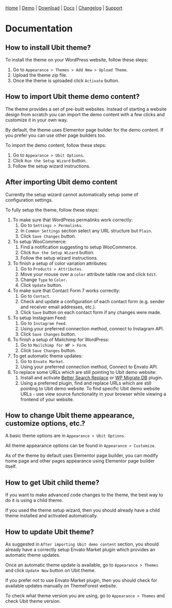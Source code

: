 [Home](/) | [Demo](/demo) | [Download](/download) | [Docs](/docs) | [Changelog](/changelog) | [Support](/support)

# Documentation

## How to install Ubit theme?

To install the theme on your WordPress website, follow these steps:

1. Go to `Appearance > Themes > Add New > Upload Theme`.
2. Upload the theme zip file.
3. Once the theme is uploaded click `Activate` button.

## How to import Ubit theme demo content?

The theme provides a set of pre-built websites. Instead of starting a website design from scratch you can import the demo content with a few clicks and customize it in your own way.

By default, the theme uses Elementor page builder for the demo content. If you prefer you can use other page builders too.

To import the demo content, follow these steps:

1. Go to `Appearance > Ubit Options`.
2. Click `Run the Setup Wizard` button.
3. Follow the setup wizard instructions.

## After importing Ubit demo content

Currently the setup wizard cannot automatically setup some of configuration settings.

To fully setup the theme, follow these steps:

1. To make sure that WordPress permalinks work correctly:
	1. Go to `Settings > Permalinks`.
	2. In `Common Settings` section select any URL structure but `Plain`.
	3. Click `Save Changes` button.
2. To setup WooCommerce:
	1. Find a notification suggesting to setup WooCommerce.
	2. Click `Run the Setup Wizard` button.
	3. Follow the setup wizard instructions.
3. To finish a setup of color variation attributes:
	1. Go to `Products > Attributes`.
	2. Move your mouse over a `color` attribute table row and click `Edit`.
	3. Change `Type` to `Color`.
	4. Click `Update` button.
4. To make sure that Contact Form 7 works correctly:
	1. Go to `Contact`.
	2. Check and update a configuration of each contact form (e.g. sender and receiver email addresses, etc.).
	3. Click `Save` button on each contact form if any changes were made.
5. To setup Instagram Feed:
	1. Go to `Instagram Feed`.
	2. Using your preferred connection method, connect to Instagram API.
	3. Click `Save Changes` button.
6. To finish a setup of Mailchimp for WordPress:
	1. Go to `Mailchimp for WP > Form`.
	2. Click `Save Changes` button.
7. To get automatic theme updates:
	1. Go to `Envato Market`.
	2. Using your preferred connection method, Connect to Envato API.
8. To replace some URLs which are still pointing to Ubit demo website:
	1. Install and activate [Better Search Replace](https://wordpress.org/plugins/better-search-replace/) or [WP Migrate DB](https://wordpress.org/plugins/wp-migrate-db/) plugin.
	2. Using a preferred plugin, find and replace URLs which are still pointing to Ubit demo website. To find specific Ubit demo website URLs - use view source functionality in your browser while viewing a frontend of your website.

## How to change Ubit theme appearance, customize options, etc.?

A basic theme options are in `Appearance > Ubit Options`.

All theme appearance options can be found in `Appearance > Customize`.

As of the theme by default uses Elementor page builder, you can modify home page and other pages appearance using Elementor page builder itself.

## How to get Ubit child theme?

If you want to make advanced code changes to the theme, the best way to do it is using a child theme.

If you used the theme setup wizard, then you should already have a child theme installed and activated automatically.

## How to update Ubit theme?

As suggested in `After importing Ubit demo content` section, you should already have a correctly setup Envato Market plugin which provides an automatic theme updates.

Once an automatic theme update is available, go to `Appearance > Themes` and click `Update Now` button on Ubit theme.

If you prefer not to use Envato Market plugin, then you should check for available updates manually on ThemeForest website.

To check what theme version you are using, go to `Appearance > Themes` and check Ubit theme version.
